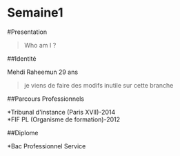 # Semaine1

#Presentation

>Who am I ?

##Identité

Mehdi Raheemun
29 ans
>je viens de faire des modifs inutile sur cette branche

##Parcours Professionnels

*Tribunal d'instance (Paris XVII)-2014  
*FIF PL (Organisme de formation)-2012

##Diplome

*Bac Professionnel Service



